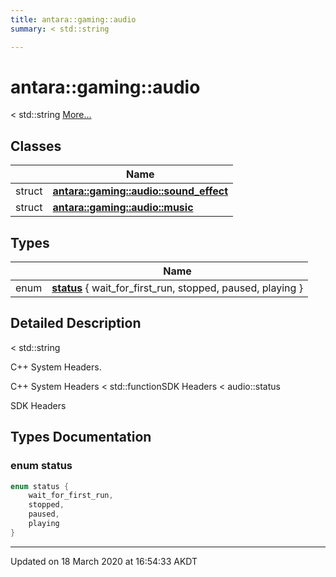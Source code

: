 ```yaml
---
title: antara::gaming::audio
summary: < std::string  

---
```


# antara::gaming::audio




< std::string  [More...](#detailed-description)






## Classes

|                | Name           |
| -------------- | -------------- |
| struct | **[antara::gaming::audio::sound_effect](Classes/structantara_1_1gaming_1_1audio_1_1sound__effect.md)**  |
| struct | **[antara::gaming::audio::music](Classes/structantara_1_1gaming_1_1audio_1_1music.md)**  |

## Types

|                | Name           |
| -------------- | -------------- |
| enum | **[status](Namespaces/namespaceantara_1_1gaming_1_1audio.md#enum-status)** { wait_for_first_run, stopped, paused, playing } |





## Detailed Description

< std::string 

























C++ System Headers.

C++ System Headers < std::functionSDK Headers < audio::status

SDK Headers 



## Types Documentation

### enum status

```cpp
enum status {
    wait_for_first_run,
    stopped,
    paused,
    playing
}
```

































-------------------------------

Updated on 18 March 2020 at 16:54:33 AKDT